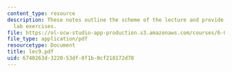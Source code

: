 ```yaml
---
content_type: resource
description: These notes outline the scheme of the lecture and provide the week's
  lab exercises.
file: https://ol-ocw-studio-app-production.s3.amazonaws.com/courses/6-090-building-programming-experience-a-lead-in-to-6-001-january-iap-2005/6740263d322053df8f1b0cf218172d78_lec9.pdf
file_type: application/pdf
resourcetype: Document
title: lec9.pdf
uid: 6740263d-3220-53df-8f1b-0cf218172d78
---
```

